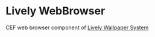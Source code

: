 # Lively WebBrowser

CEF web browser component of [Lively Wallpaper System ](https://github.com/rocksdanister/lively)

